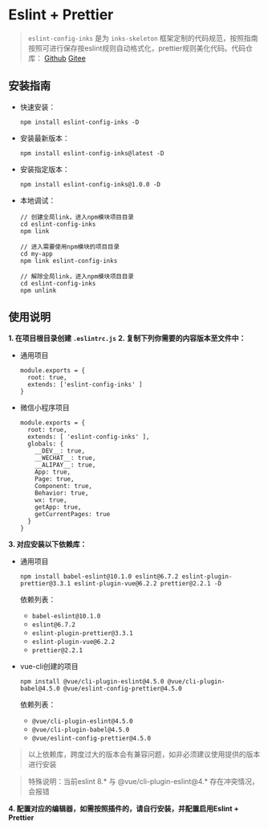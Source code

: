 # Eslint + Prettier
> `eslint-config-inks` 是为 `inks-skeleton` 框架定制的代码规范，按照指南按照可进行保存按eslint规则自动格式化，prettier规则美化代码。代码仓库：
[Github](https://github.com/inks-skeleton/eslint-config-inks)
[Gitee](https://gitee.com/inks-skeleton/eslint-config-inks)

## 安装指南

- 快速安装：
  ```
  npm install eslint-config-inks -D
  ```

- 安装最新版本：
  ```
  npm install eslint-config-inks@latest -D
  ```

- 安装指定版本：
  ```
  npm install eslint-config-inks@1.0.0 -D
  ```

- 本地调试：
  ```
  // 创建全局link，进入npm模块项目目录
  cd eslint-config-inks
  npm link

  // 进入需要使用npm模块的项目目录
  cd my-app
  npm link eslint-config-inks

  // 解除全局link，进入npm模块项目目录
  cd eslint-config-inks
  npm unlink
  ```


## 使用说明

**1. 在项目根目录创建 ``.eslintrc.js``**
**2. 复制下列你需要的内容版本至文件中：**
- 通用项目
  ```
  module.exports = {
    root: true,
    extends: ['eslint-config-inks' ]
  }
  ```

- 微信小程序项目
  ```
  module.exports = {
    root: true,
    extends: [ 'eslint-config-inks' ],
    globals: {
      __DEV__: true,
      __WECHAT__: true,
      __ALIPAY__: true,
      App: true,
      Page: true,
      Component: true,
      Behavior: true,
      wx: true,
      getApp: true,
      getCurrentPages: true
    }
  }
  ```

**3. 对应安装以下依赖库：**
- 通用项目
  ```
  npm install babel-eslint@10.1.0 eslint@6.7.2 eslint-plugin-prettier@3.3.1 eslint-plugin-vue@6.2.2 prettier@2.2.1 -D
  ```
  依赖列表：
  - ``babel-eslint@10.1.0``
  - ``eslint@6.7.2``
  - ``eslint-plugin-prettier@3.3.1``
  - ``eslint-plugin-vue@6.2.2``
  - ``prettier@2.2.1``

- vue-cli创建的项目
  ```
  npm install @vue/cli-plugin-eslint@4.5.0 @vue/cli-plugin-babel@4.5.0 @vue/eslint-config-prettier@4.5.0
  ```
  依赖列表：
  - ``@vue/cli-plugin-eslint@4.5.0``
  - ``@vue/cli-plugin-babel@4.5.0``
  - ``@vue/eslint-config-prettier@4.5.0``


> 以上依赖库，跨度过大的版本会有兼容问题，如非必须建议使用提供的版本进行安装

> 特殊说明：当前eslint 8.* 与 @vue/cli-plugin-eslint@4.* 存在冲突情况，会报错

**4. 配置对应的编辑器，如需按照插件的，请自行安装，并配置启用Eslint + Prettier**
